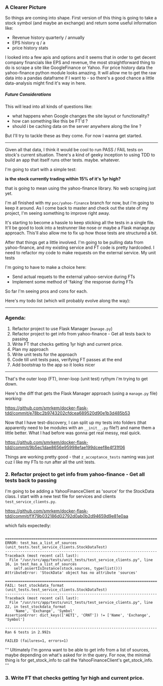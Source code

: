 ### A Clearer Picture

So things are coming into shape. First version of this thing is going to take a stock symbol (and maybe an exchange)
and return some useful information like:
- Revenue history quarterly / annually
- EPS history q / a
- price history stats


I looked into a few apis and options and it seems that in order to get decent company financials like EPS and revenue,
the most straightforward thing to do is scrape a site like GoogleFinance or Yahoo. For price history data the yahoo-finance
python module looks amazing. It will allow me to get the raw data into a pandas dataframe if I want to -
so there's a good chance a little data-analysis might find it's way in here.


##### Future Considerations

This will lead into all kinds of questions like:

- what happens when Google changes the site layout or functionality?
- how can something like this be FT'd ?
- should i be caching data on the server anywhere along the line ?

But I'll try to tackle these as they come. For now I wanna get started.

***

Given all that data, I think it would be cool to run PASS / FAIL tests on stock's current situation.
There's a kind of geeky inception to using TDD to build an app that itself runs other tests. maybe. whatever.

I'm going to start with a simple test:

**is the stock currently trading within 15% of it's 1yr high?**

that is going to mean using the yahoo-finance library. No web scraping just yet.


I'm all finished with my `poc/yahoo-finance` branch for now, but i'm going to keep it around. As I come back
to master and check out the state of my project, I'm seeing something to improve right away.

It's starting to become a hassle to keep sticking all the tests in a single file. It'll be good to look into a testrunner
like nose or maybe a Flask manage.py approach. This'll also allow me to fix up how those tests are structured a bit.



After that things get a little involved. I'm going to be pulling data from yahoo-finance, and my existing service and FT
code is pretty hardcoded. I need to refactor my code to make requests on the external service. My unit tests


I'm going to have to make a choice here:
- Send actual requets to the external yahoo-service during FTs
- Implement some method of 'faking' the response during FTs

So far I'm seeing pros and cons for each.




Here's my todo list (which will probably evolve along the way):

***
### Agenda:
1. Refactor project to use Flask Manager (`manage.py`)
2. Refactor project to get info from yahoo-finance - Get all tests back to passing
3. Write FT that checks getting 1yr high and current price.
2. Plan my approach
3. Write unit tests for the approach
4. Code till unit tests pass, verifying FT passes at the end
5. Add bootstrap to the app so it looks nicer
***

That's the outer loop (FT), inner-loop (unit test) rythym i'm trying to get down.



Here's the diff that gets the Flask Manager approach (using a `manage.py` file) working:

https://github.com/smrkem/docker-flask-tdd/commit/e78bc2b9743202cfdcea689520d90e1b3d485b53


Now that I have test-discovery, I can split up my tests into folders (that apparently need to be modules with an `__init__.py` file?)
and name them a little better. What I had before was gonna get real messy, real quick.

https://github.com/smrkem/docker-flask-tdd/commit/9b5ec1dae8656e95998efae199dceef8e4f31f06


Things are working pretty good - that `z_acceptance_tests` naming was just cuz I like my FTs to run after all the unit tests.


### 2. Refactor project to get info from yahoo-finance - Get all tests back to passing

I'm going to be adding a YahooFinanceClient as 'source' for the StockData class. I start with a new test file for
services and clients `test_service_clients.py`.

https://github.com/smrkem/docker-flask-tdd/commit/f1f79b032186d02792d0ab0b2d94659d9e81e0aa

which fails expectedly:
```

======================================================================
ERROR: test_has_a_list_of_sources (unit_tests.test_service_clients.StockDataTest)
----------------------------------------------------------------------
Traceback (most recent call last):
  File "/usr/src/app/tests/unit_tests/test_service_clients.py", line 16, in test_has_a_list_of_sources
    self.assertIsInstance(stock.sources, type(list()))
AttributeError: 'StockData' object has no attribute 'sources'

======================================================================
FAIL: test_stockdata_format (unit_tests.test_service_clients.StockDataTest)
----------------------------------------------------------------------
Traceback (most recent call last):
  File "/usr/src/app/tests/unit_tests/test_service_clients.py", line 22, in test_stockdata_format
    'Name', 'Exchange', 'Symbol'
AssertionError: dict_keys(['AETI', 'CRNT']) != ['Name', 'Exchange', 'Symbol']

----------------------------------------------------------------------
Ran 6 tests in 2.992s

FAILED (failures=1, errors=1)
```

'''
    Ultimately I'm gonna want to be able to get info from a list of sources,
    maybe depending on what's asked for in the query. For now, the minimal thing is for
    get_stock_info to call the YahooFinanceClient's get_stock_info.
    '''

### 3. Write FT that checks getting 1yr high and current price.
